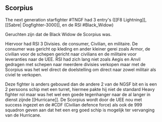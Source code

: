 ## Scorpius

The next generation starfighter #TNGF had 3 entry's ([[F8 Lightning]], [[Sabre| Dogfighter-3000]], en de RSI #Black_Widow)

Geruchten zijn dat de Black Widow de Scorpius was.


Hiervoor had RSI 3 Divisies. de consumer, Civilian, en militaire. De consumer was gericht op kleding en ander kleiner gerei zoals Armor, de civilian voor de schepen gericht naar civilians en de militaire voor leveranties naar de UEE. RSI had zich lang niet zoals Aegis en Anvil gedragen met schepen naar meerdere divisies verkopen maar met de Scorpius was het wel direct de doelstelling om direct naar zowel militair als civiel te verkopen. 

Deze fighter is anders gebouwd dan de andere 2 van de NGSF bit en is een 2 persoons schip met een turret, hiermee pakte hij niet de standard Heavy fighter rol maar was het wel een goede tegenhanger naar de al langer in dienst zijnde [[Hurricane]]. De Scorpius wordt door de UEE nou met success ingezet en de #CDF (Civilian defence force) als ook de 999 squadron geven aan dat het een erg goed schip is mogelijk ter vervanging van de Hurricane.